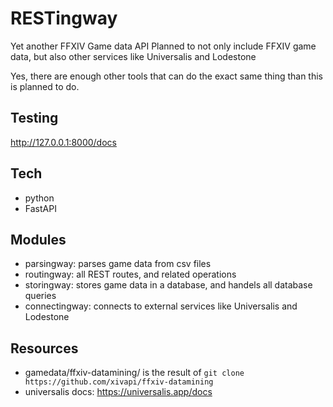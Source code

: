 # RESTingway

Yet another FFXIV Game data API
Planned to not only include FFXIV game data, but also other services like Universalis and Lodestone

Yes, there are enough other tools that can do the exact same thing than this is planned to do.

## Testing

http://127.0.0.1:8000/docs

## Tech
- python
- FastAPI

## Modules
- parsingway: parses game data from csv files
- routingway: all REST routes, and related operations
- storingway: stores game data in a database, and handels all database queries
- connectingway: connects to external services like Universalis and Lodestone

## Resources
- gamedata/ffxiv-datamining/ is the result of ```git clone https://github.com/xivapi/ffxiv-datamining```
- universalis docs: https://universalis.app/docs